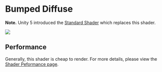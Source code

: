 Bumped Diffuse
==============

**Note.** Unity 5 introduced the [Standard Shader](shader-StandardShader) which replaces this shader.


![](../uploads/Shaders/Shader-NormalBump.png) 

<!-- include shader-BumpSubsetImport -->

<!-- include shader-DiffuseSubsetImport -->

Performance
-----------


Generally, this shader is cheap to render. For more details, please view the [Shader Peformance page](shader-Performance).
